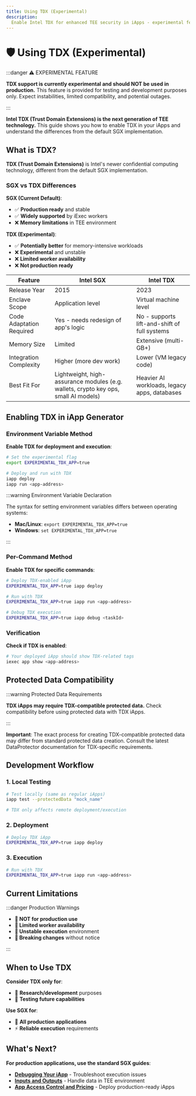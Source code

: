 ```yaml
---
title: Using TDX (Experimental)
description:
  Enable Intel TDX for enhanced TEE security in iApps - experimental feature
---
```


# 🛡️ Using TDX (Experimental)

:::danger ⚠️ EXPERIMENTAL FEATURE

**TDX support is currently experimental and should NOT be used in production.**
This feature is provided for testing and development purposes only. Expect
instabilities, limited compatibility, and potential outages.

:::

**Intel TDX (Trust Domain Extensions) is the next generation of TEE
technology.** This guide shows you how to enable TDX in your iApps and
understand the differences from the default SGX implementation.

## What is TDX?

**TDX (Trust Domain Extensions)** is Intel's newer confidential computing
technology, different from the default SGX implementation.

### SGX vs TDX Differences

**SGX (Current Default)**:

- ✅ **Production ready** and stable
- ✅ **Widely supported** by iExec workers
- ❌ **Memory limitations** in TEE environment

**TDX (Experimental)**:

- ✅ **Potentially better** for memory-intensive workloads
- ❌ **Experimental** and unstable
- ❌ **Limited worker availability**
- ❌ **Not production ready**

| Feature                  | Intel SGX                                                                           | Intel TDX                                    |
| ------------------------ | ----------------------------------------------------------------------------------- | -------------------------------------------- |
| Release Year             | 2015                                                                                | 2023                                         |
| Enclave Scope            | Application level                                                                   | Virtual machine level                        |
| Code Adaptation Required | Yes - needs redesign of app's logic                                                 | No - supports lift-and-shift of full systems |
| Memory Size              | Limited                                                                             | Extensive (multi-GB+)                        |
| Integration Complexity   | Higher (more dev work)                                                              | Lower (VM legacy code)                       |
| Best Fit For             | Lightweight, high-assurance modules (e.g. wallets, crypto key ops, small AI models) | Heavier AI workloads, legacy apps, databases |

## Enabling TDX in iApp Generator

### Environment Variable Method

**Enable TDX for deployment and execution**:

```bash
# Set the experimental flag
export EXPERIMENTAL_TDX_APP=true

# Deploy and run with TDX
iapp deploy
iapp run <app-address>
```

:::warning Environment Variable Declaration

The syntax for setting environment variables differs between operating systems:

- **Mac/Linux**: `export EXPERIMENTAL_TDX_APP=true`
- **Windows**: `set EXPERIMENTAL_TDX_APP=true`

:::

### Per-Command Method

**Enable TDX for specific commands**:

```bash
# Deploy TDX-enabled iApp
EXPERIMENTAL_TDX_APP=true iapp deploy

# Run with TDX
EXPERIMENTAL_TDX_APP=true iapp run <app-address>

# Debug TDX execution
EXPERIMENTAL_TDX_APP=true iapp debug <taskId>
```

### Verification

**Check if TDX is enabled**:

```bash
# Your deployed iApp should show TDX-related tags
iexec app show <app-address>
```

## Protected Data Compatibility

:::warning Protected Data Requirements

**TDX iApps may require TDX-compatible protected data.** Check compatibility
before using protected data with TDX iApps.

:::

**Important**: The exact process for creating TDX-compatible protected data may
differ from standard protected data creation. Consult the latest DataProtector
documentation for TDX-specific requirements.

## Development Workflow

### 1. **Local Testing**

```bash
# Test locally (same as regular iApps)
iapp test --protectedData "mock_name"

# TDX only affects remote deployment/execution
```

### 2. **Deployment**

```bash
# Deploy TDX iApp
EXPERIMENTAL_TDX_APP=true iapp deploy
```

### 3. **Execution**

```bash
# Run with TDX
EXPERIMENTAL_TDX_APP=true iapp run <app-address>
```

## Current Limitations

:::danger Production Warnings

- **🚫 NOT for production use**
- **🚫 Limited worker availability**
- **🚫 Unstable execution** environment
- **🚫 Breaking changes** without notice

:::

## When to Use TDX

**Consider TDX only for**:

- 🔬 **Research/development** purposes
- 🧪 **Testing future capabilities**

**Use SGX for**:

- 🚀 **All production applications**
- ⚡ **Reliable execution** requirements

## What's Next?

**For production applications, use the standard SGX guides**:

- **[Debugging Your iApp](/build_iapp/guides/debugging-your-iapp)** -
  Troubleshoot execution issues
- **[Inputs and Outputs](/build_iapp/guides/inputs-and-outputs)** - Handle data
  in TEE environment
- **[App Access Control and Pricing](/build_iapp/guides/orders)** - Deploy
  production-ready iApps
